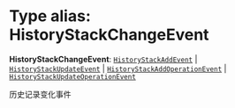# Type alias: HistoryStackChangeEvent

**HistoryStackChangeEvent**: [`HistoryStackAddEvent`](/en/auto-docs/fixed-history-plugin/interfaces/HistoryStackAddEvent.md) | [`HistoryStackUpdateEvent`](/en/auto-docs/fixed-history-plugin/interfaces/HistoryStackUpdateEvent.md) | [`HistoryStackAddOperationEvent`](/en/auto-docs/fixed-history-plugin/interfaces/HistoryStackAddOperationEvent.md) | [`HistoryStackUpdateOperationEvent`](/en/auto-docs/fixed-history-plugin/interfaces/HistoryStackUpdateOperationEvent.md)

历史记录变化事件
